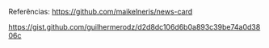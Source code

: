 Referências:
https://github.com/maikelneris/news-card

https://gist.github.com/guilhermerodz/d2d8dc106d6b0a893c39be74a0d3806c
